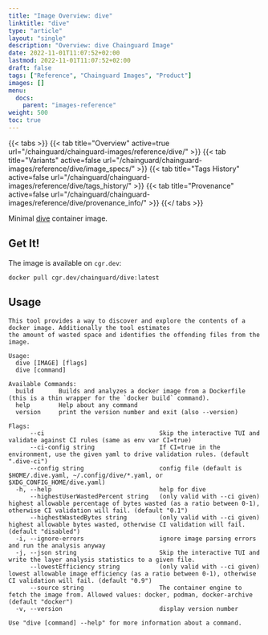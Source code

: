 ```yaml
---
title: "Image Overview: dive"
linktitle: "dive"
type: "article"
layout: "single"
description: "Overview: dive Chainguard Image"
date: 2022-11-01T11:07:52+02:00
lastmod: 2022-11-01T11:07:52+02:00
draft: false
tags: ["Reference", "Chainguard Images", "Product"]
images: []
menu:
  docs:
    parent: "images-reference"
weight: 500
toc: true
---
```


{{< tabs >}}
{{< tab title="Overview" active=true url="/chainguard/chainguard-images/reference/dive/" >}}
{{< tab title="Variants" active=false url="/chainguard/chainguard-images/reference/dive/image_specs/" >}}
{{< tab title="Tags History" active=false url="/chainguard/chainguard-images/reference/dive/tags_history/" >}}
{{< tab title="Provenance" active=false url="/chainguard/chainguard-images/reference/dive/provenance_info/" >}}
{{</ tabs >}}



<!--overview:start-->
Minimal [dive](https://github.com/wagoodman/dive) container image.
<!--overview:end-->

<!--getting:start-->
## Get It!
The image is available on `cgr.dev`:

```
docker pull cgr.dev/chainguard/dive:latest
```
<!--getting:end-->

<!--body:start-->
## Usage

```
This tool provides a way to discover and explore the contents of a docker image. Additionally the tool estimates
the amount of wasted space and identifies the offending files from the image.

Usage:
  dive [IMAGE] [flags]
  dive [command]

Available Commands:
  build       Builds and analyzes a docker image from a Dockerfile (this is a thin wrapper for the `docker build` command).
  help        Help about any command
  version     print the version number and exit (also --version)

Flags:
      --ci                                Skip the interactive TUI and validate against CI rules (same as env var CI=true)
      --ci-config string                  If CI=true in the environment, use the given yaml to drive validation rules. (default ".dive-ci")
      --config string                     config file (default is $HOME/.dive.yaml, ~/.config/dive/*.yaml, or $XDG_CONFIG_HOME/dive.yaml)
  -h, --help                              help for dive
      --highestUserWastedPercent string   (only valid with --ci given) highest allowable percentage of bytes wasted (as a ratio between 0-1), otherwise CI validation will fail. (default "0.1")
      --highestWastedBytes string         (only valid with --ci given) highest allowable bytes wasted, otherwise CI validation will fail. (default "disabled")
  -i, --ignore-errors                     ignore image parsing errors and run the analysis anyway
  -j, --json string                       Skip the interactive TUI and write the layer analysis statistics to a given file.
      --lowestEfficiency string           (only valid with --ci given) lowest allowable image efficiency (as a ratio between 0-1), otherwise CI validation will fail. (default "0.9")
      --source string                     The container engine to fetch the image from. Allowed values: docker, podman, docker-archive (default "docker")
  -v, --version                           display version number

Use "dive [command] --help" for more information about a command.
```
<!--body:end-->


